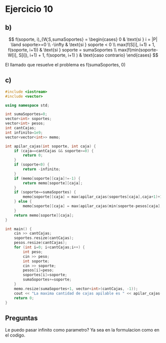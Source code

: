 # Ejercicio 10 
## b) 

$$
f(soporte, i)_{W,S,sumaSoportes} =
\begin{cases}
     0 & \text{si } i = |P| \land soporte>=0 \\
     -\infty & \text{si } soporte < 0 \\
     max(f(S[i], i+1) + 1, f(soporte, i+1)) & \text{si } soporte = sumaSoportes \\ 
     max(f(min(soporte-W[i], S[i]), i+1) + 1, f(soporte, i+1) ) & \text{caso contrario}
\end{cases}
$$

El llamado que resuelve el problema es f(sumaSoportes, 0) 


## c) 
```cpp
#include <iostream>
#include <vector>

using namespace std;

int sumaSoportes=0;
vector<int> soportes;
vector<int> pesos;
int cantCajas;
int infinito=1e9;
vector<vector<int>> memo;

int apilar_cajas(int soporte, int caja) {
    if (caja==cantCajas && soporte>=0) {
        return 0;
    }
    if (soporte<0) {
        return -infinito;
    }
    if (memo[soporte][caja]!=-1) {
        return memo[soporte][caja];
    }
    if (soporte==sumaSoportes) {
        memo[soporte][caja] = max(apilar_cajas(soportes[caja],caja+1)+1, apilar_cajas(sumaSoportes,caja+1));
    } else {
        memo[soporte][caja] = max(apilar_cajas(min(soporte-pesos[caja], soportes[caja]), caja+1)+1, apilar_cajas(soporte,caja+1));
    }
    return memo[soporte][caja];
}

int main() {
    cin >> cantCajas;
    soportes.resize(cantCajas);
    pesos.resize(cantCajas);
    for (int i=0; i<cantCajas;i++) {
        int peso;
        cin >> peso;
        int soporte;
        cin >> soporte;
        pesos[i]=peso;
        soportes[i]=soporte;
        sumaSoportes+=soporte;
    }
    memo.resize(sumaSoportes+1, vector<int>(cantCajas, -1));
    cout << "La maxima cantidad de cajas apilable es " << apilar_cajas(sumaSoportes, 0);
    return 0;
}
```

## Preguntas
Le puedo pasar infinito como parametro? Ya sea en la formulacion como en el codigo. 
